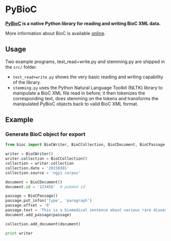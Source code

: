 # PyBioC

**[PyBioC][1] is a native Python library for reading and writing BioC XML data.**

More information about BioC is available [online][2].


## Usage

Two example programs, test_read+write.py and stemming.py are shipped in the `src/` folder.

- `test_read+write.py` shows the very
basic reading and writing capability
of the  library.
- `stemming.py` uses the Python Natural
Language Toolkit (NLTK) library to
manipulate a BioC XML file read in
before; it then tokenizes the
corresponding text, does stemming on
the tokens and transforms the
manipulated PyBioC objects back to
valid BioC XML format.


## Example

### Generate BioC object for export

```python
from bioc import BioCWriter, BioCCollection, BioCDocument, BioCPassage

writer = BioCWriter()
writer.collection = BioCCollection()
collection = writer.collection
collection.date = '20150301'
collection.source = 'ngy1 corpus'

document = BioCDocument()
document.id = '123456'  # pubmed id

passage = BioCPassage()
passage.put_infon('type', 'paragraph')
passage.offset = '0'
passage.text = 'This is a biomedical sentence about various rare diseases.'
document.add_passage(passage)

collection.add_document(document)

print writer
```



[1]: http://bioc.sourceforge.net/
[2]: http://bioc.sourceforge.net/
